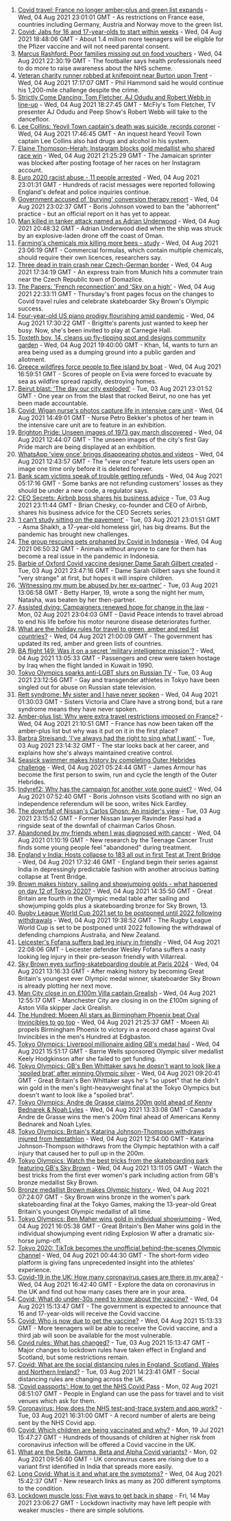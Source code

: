 1. [Covid travel: France no longer amber-plus and green list expands](https://www.bbc.co.uk/news/business-58079107) - Wed, 04 Aug 2021 23:01:01 GMT - As restrictions on France ease, countries including Germany, Austria and Norway move to the green list.
2. [Covid: Jabs for 16 and 17-year-olds to start within weeks](https://www.bbc.co.uk/news/uk-58091693) - Wed, 04 Aug 2021 18:48:06 GMT - About 1.4 million more teenagers will be eligible for the Pfizer vaccine and will not need parental consent.
3. [Marcus Rashford: Poor families missing out on food vouchers](https://www.bbc.co.uk/news/uk-politics-58091705) - Wed, 04 Aug 2021 22:30:19 GMT - The footballer says health professionals need to do more to raise awareness about the NHS scheme.
4. [Veteran charity runner robbed at knifepoint near Burton upon Trent](https://www.bbc.co.uk/news/uk-england-stoke-staffordshire-58093315) - Wed, 04 Aug 2021 17:17:07 GMT - Phil Hammond said he would continue his 1,200-mile challenge despite the crime.
5. [Strictly Come Dancing: Tom Fletcher, AJ Odudu and Robert Webb in line-up](https://www.bbc.co.uk/news/entertainment-arts-58089932) - Wed, 04 Aug 2021 18:27:45 GMT - McFly's Tom Fletcher, TV presenter AJ Odudu and Peep Show's Robert Webb will take to the dancefloor.
6. [Lee Collins: Yeovil Town captain's death was suicide, records coroner](https://www.bbc.co.uk/news/uk-england-somerset-58090985) - Wed, 04 Aug 2021 17:46:45 GMT - An inquest heard Yeovil Town captain Lee Collins also had drugs and alcohol in his system.
7. [Elaine Thompson-Herah: Instagram blocks gold medallist who shared race win](https://www.bbc.co.uk/sport/olympics/58094908) - Wed, 04 Aug 2021 21:25:29 GMT - The Jamaican sprinter was blocked after posting footage of her races on her Instagram account.
8. [Euro 2020 racist abuse - 11 people arrested](https://www.bbc.co.uk/news/uk-58094408) - Wed, 04 Aug 2021 23:01:31 GMT - Hundreds of racist messages were reported following England's defeat and police inquiries continue.
9. [Government accused of 'burying' conversion therapy report](https://www.bbc.co.uk/news/uk-politics-58078582) - Wed, 04 Aug 2021 23:02:37 GMT - Boris Johnson vowed to ban the "abhorrent" practice - but an official report on it has yet to appear.
10. [Man killed in tanker attack named as Adrian Underwood](https://www.bbc.co.uk/news/uk-england-hereford-worcester-58092151) - Wed, 04 Aug 2021 20:48:32 GMT - Adrian Underwood died when the ship was struck by an explosive-laden drone off the coast of Oman.
11. [Farming's chemicals mix killing more bees - study](https://www.bbc.co.uk/news/science-environment-58089545) - Wed, 04 Aug 2021 23:06:19 GMT - Commercial formulas, which contain multiple chemicals, should require their own licences, researchers say.
12. [Three dead in train crash near Czech-German border](https://www.bbc.co.uk/news/world-europe-58083778) - Wed, 04 Aug 2021 17:34:19 GMT - An express train from Munich hits a commuter train near the Czech Republic town of Domazlice.
13. [The Papers: 'French reconnection' and 'Sky on a high'](https://www.bbc.co.uk/news/blogs-the-papers-58095068) - Wed, 04 Aug 2021 22:33:11 GMT - Thursday's front pages focus on the changes to Covid travel rules and celebrate skateboarder Sky Brown's Olympic success.
14. [Four-year-old US piano prodigy flourishing amid pandemic](https://www.bbc.co.uk/news/world-us-canada-58094008) - Wed, 04 Aug 2021 17:30:22 GMT - Brigitte's parents just wanted to keep her busy. Now, she's been invited to play at Carnegie Hall.
15. [Toxteth boy, 14, cleans up fly-tipping spot and designs community garden](https://www.bbc.co.uk/news/uk-england-merseyside-58089751) - Wed, 04 Aug 2021 19:40:00 GMT - Khan, 14, wants to turn an area being used as a dumping ground into a public garden and allotment.
16. [Greece wildfires force people to flee island by boat](https://www.bbc.co.uk/news/world-europe-58093275) - Wed, 04 Aug 2021 16:59:51 GMT - Scores of people on Evia were forced to evacuate by sea as wildfire spread rapidly, destroying homes.
17. [Beirut blast: ‘The day our city exploded’](https://www.bbc.co.uk/news/world-middle-east-58076999) - Tue, 03 Aug 2021 23:01:52 GMT - One year on from the blast that rocked Beirut, no one has yet been made accountable.
18. [Covid: Wigan nurse's photos capture life in intensive care unit](https://www.bbc.co.uk/news/uk-england-manchester-58091299) - Wed, 04 Aug 2021 14:49:01 GMT - Nurse Petro Bekker's photos of her team in the intensive care unit are to feature in an exhibition.
19. [Brighton Pride: Unseen images of 1973 gay march discovered](https://www.bbc.co.uk/news/uk-england-sussex-58083493) - Wed, 04 Aug 2021 12:44:07 GMT - The unseen images of the city's first Gay Pride march are being displayed at an exhibition.
20. [WhatsApp 'view once' brings disappearing photos and videos](https://www.bbc.co.uk/news/technology-58087379) - Wed, 04 Aug 2021 12:43:57 GMT - The "view once" feature lets users open an image one time only before it is deleted forever.
21. [Bank scam victims speak of trouble getting refunds](https://www.bbc.co.uk/news/uk-england-northamptonshire-58077621) - Wed, 04 Aug 2021 05:17:16 GMT - Some banks are not refunding customers' losses as they should be under a new code, a regulator says.
22. [CEO Secrets: Airbnb boss shares his business advice](https://www.bbc.co.uk/news/business-58025562) - Tue, 03 Aug 2021 23:11:44 GMT - Brian Chesky, co-founder and CEO of Airbnb, shares his business advice for the CEO Secrets series.
23. [ ‘I can’t study sitting on the pavement’](https://www.bbc.co.uk/news/world-asia-india-58025055) - Tue, 03 Aug 2021 23:01:51 GMT - Asma Shaikh, a 17-year-old homeless girl, has big dreams. But the pandemic has brought new challenges.
24. [The group rescuing pets orphaned by Covid in Indonesia](https://www.bbc.co.uk/news/world-asia-58082216) - Wed, 04 Aug 2021 06:50:32 GMT - Animals without anyone to care for them has become a real issue in the pandemic in Indonesia.
25. [Barbie of Oxford Covid vaccine designer Dame Sarah Gilbert created](https://www.bbc.co.uk/news/uk-58077396) - Tue, 03 Aug 2021 23:47:16 GMT - Dame Sarah Gilbert says she found it "very strange" at first, but hopes it will inspire children.
26. ['Witnessing my mum be abused by her ex-partner'](https://www.bbc.co.uk/news/uk-58063101) - Tue, 03 Aug 2021 13:06:58 GMT - Betty Harper, 19, wrote a song the night her mum, Natasha, was beaten by her then-partner.
27. [Assisted dying: Campaigners renewed hope for change in the law](https://www.bbc.co.uk/news/uk-england-london-58014609) - Mon, 02 Aug 2021 23:04:03 GMT - David Peace intends to travel abroad to end his life before his motor neurone disease deteriorates further.
28. [What are the holiday rules for travel to green, amber and red list countries?](https://www.bbc.co.uk/news/explainers-52544307) - Wed, 04 Aug 2021 21:00:09 GMT - The government has updated its red, amber and green lists of countries.
29. [BA flight 149: Was it on a secret 'military intelligence mission'?](https://www.bbc.co.uk/news/uk-58087520) - Wed, 04 Aug 2021 13:05:33 GMT - Passengers and crew were taken hostage by Iraq when the flight landed in Kuwait in 1990.
30. [Tokyo Olympics sparks anti-LGBT slurs on Russian TV](https://www.bbc.co.uk/news/world-europe-58029133) - Tue, 03 Aug 2021 23:12:56 GMT - Gay and transgender athletes in Tokyo have been singled out for abuse on Russian state television.
31. [Rett syndrome: My sister and I have never spoken](https://www.bbc.co.uk/news/disability-58073175) - Wed, 04 Aug 2021 01:30:03 GMT - Sisters Victoria and Clare have a strong bond, but a rare syndrome means they have never spoken.
32. [Amber-plus list: Why were extra travel restrictions imposed on France?](https://www.bbc.co.uk/news/58061520) - Wed, 04 Aug 2021 21:10:51 GMT - France has now been taken off the amber-plus list but why was it put on it in the first place?
33. [Barbra Streisand: 'I've always had the right to sing what I want'](https://www.bbc.co.uk/news/entertainment-arts-58056164) - Tue, 03 Aug 2021 23:14:32 GMT - The star looks back at her career, and explains how she's always maintained creative control.
34. [Seasick swimmer makes history by completing Outer Hebrides challenge](https://www.bbc.co.uk/news/uk-scotland-edinburgh-east-fife-58059477) - Wed, 04 Aug 2021 05:24:44 GMT - James Armour has become the first person to swim, run and cycle the length of the Outer Hebrides.
35. [Indyref2: Why has the campaign for another vote gone quiet?](https://www.bbc.co.uk/news/uk-politics-58079551) - Wed, 04 Aug 2021 07:52:40 GMT - Boris Johnson visits Scotland with no sign an independence referendum will be soon, writes Nick Eardley.
36. [The downfall of Nissan's Carlos Ghosn: An insider's view](https://www.bbc.co.uk/news/business-58070929) - Tue, 03 Aug 2021 23:15:52 GMT - Former Nissan lawyer Ravinder Passi had a ringside seat of the downfall of chairman Carlos Ghosn.
37. [Abandoned by my friends when I was diagnosed with cancer](https://www.bbc.co.uk/news/newsbeat-58033162) - Wed, 04 Aug 2021 01:10:19 GMT - New research by the Teenage Cancer Trust finds some young people feel "abandoned" during treatment.
38. [England v India: Hosts collapse to 183 all out in first Test at Trent Bridge](https://www.bbc.co.uk/sport/cricket/58092958) - Wed, 04 Aug 2021 17:32:46 GMT - England begin their series against India in depressingly predictable fashion with another atrocious batting collapse at Trent Bridge.
39. [Brown makes history, sailing and showjumping golds - what happened on day 12 of Tokyo 2020?](https://www.bbc.co.uk/sport/olympics/58082545) - Wed, 04 Aug 2021 14:35:50 GMT - Great Britain are fourth in the Olympic medal table after sailing and showjumping golds plus a skateboarding bronze for Sky Brown, 13.
40. [Rugby League World Cup 2021 set to be postponed until 2022 following withdrawals](https://www.bbc.co.uk/sport/rugby-league/57630566) - Wed, 04 Aug 2021 19:38:52 GMT - The Rugby League World Cup is set to be postponed until 2022 following the withdrawal of defending champions Australia, and New Zealand.
41. [Leicester's Fofana suffers bad leg injury in friendly](https://www.bbc.co.uk/sport/football/58095148) - Wed, 04 Aug 2021 22:08:06 GMT - Leicester defender Wesley Fofana suffers a nasty looking leg injury in their pre-season friendly with Villarreal.
42. [Sky Brown eyes surfing-skateboarding double at Paris 2024](https://www.bbc.co.uk/sport/olympics/58084934) - Wed, 04 Aug 2021 13:16:33 GMT - After making history by becoming Great Britain's youngest ever Olympic medal winner, skateboarder Sky Brown is already plotting her next move.
43. [Man City close in on £100m Villa captain Grealish](https://www.bbc.co.uk/sport/football/58088911) - Wed, 04 Aug 2021 12:55:17 GMT - Manchester City are closing in on the £100m signing of Aston Villa skipper Jack Grealish.
44. [The Hundred: Moeen Ali stars as Birmingham Phoenix beat Oval Invincibles to go top](https://www.bbc.co.uk/sport/cricket/58094341) - Wed, 04 Aug 2021 21:25:37 GMT - Moeen Ali propels Birmingham Phoenix to victory in a record chase against Oval Invincibles in the men's Hundred at Edgbaston.
45. [Tokyo Olympics: Liverpool millionaire aiding GB's medal haul](https://www.bbc.co.uk/news/uk-england-merseyside-58088648) - Wed, 04 Aug 2021 15:51:17 GMT - Barrie Wells sponsored Olympic silver medallist Keely Hodgkinson after she failed to get funding.
46. [Tokyo Olympics: GB's Ben Whittaker says he doesn't want to look like a 'spoiled brat' after winning Olympic silver](https://www.bbc.co.uk/sport/av/olympics/58085095) - Wed, 04 Aug 2021 09:20:41 GMT - Great Britain's Ben Whittaker says he's "so upset" that he didn't win gold in the men's light-heavyweight final at the Tokyo Olympics but doesn't want to look like a "spoiled brat".
47. [Tokyo Olympics: Andre de Grasse claims 200m gold ahead of Kenny Bednarek & Noah Lyles](https://www.bbc.co.uk/sport/av/olympics/58088996) - Wed, 04 Aug 2021 13:33:08 GMT - Canada's Andre de Grasse wins the men's 200m final ahead of Americans Kenny Bednarek and Noah Lyles.
48. [Tokyo Olympics: Britain's Katarina Johnson-Thompson withdraws injured from heptathlon](https://www.bbc.co.uk/sport/olympics/58082673) - Wed, 04 Aug 2021 12:54:00 GMT - Katarina Johnson-Thompson withdraws from the Olympic heptathlon with a calf injury that caused her to pull up in the 200m.
49. [Tokyo Olympics: Watch the best tricks from the skateboarding park featuring GB's Sky Brown](https://www.bbc.co.uk/sport/av/olympics/58089843) - Wed, 04 Aug 2021 13:11:05 GMT - Watch the best tricks from the first ever women's park including action from GB's bronze medallist Sky Brown.
50. [Bronze medallist Brown makes Olympic history ](https://www.bbc.co.uk/sport/olympics/58082535) - Wed, 04 Aug 2021 07:24:07 GMT - Sky Brown wins bronze in the women's park skateboarding final at the Tokyo Games, making the 13-year-old Great Britain's youngest Olympic medallist of all time.
51. [Tokyo Olympics: Ben Maher wins gold in individual showjumping](https://www.bbc.co.uk/sport/olympics/58083290) - Wed, 04 Aug 2021 16:05:38 GMT - Great Britain's Ben Maher wins gold in the individual showjumping event riding Explosion W after a dramatic six-horse jump-off.
52. [Tokyo 2020: TikTok becomes the unofficial behind-the-scenes Olympic channel](https://www.bbc.co.uk/news/world-australia-58053519) - Wed, 04 Aug 2021 00:44:30 GMT - The short-form video platform is giving fans unprecedented insight into the athletes' experience.
53. [Covid-19 in the UK: How many coronavirus cases are there in my area?](https://www.bbc.co.uk/news/uk-51768274) - Wed, 04 Aug 2021 16:42:40 GMT - Explore the data on coronavirus in the UK and find out how many cases there are in your area.
54. [Covid: What do under-30s need to know about the vaccine?](https://www.bbc.co.uk/news/health-57273875) - Wed, 04 Aug 2021 15:13:47 GMT - The government is expected to announce that 16 and 17-year-olds will receive the Covid vaccine.
55. [Covid: Who is now due to get the vaccine?](https://www.bbc.co.uk/news/health-55045639) - Wed, 04 Aug 2021 15:13:33 GMT - More teenagers will be able to receive the Covid vaccine, and a third jab will soon be available for the most vulnerable.
56. [Covid rules: What has changed?](https://www.bbc.co.uk/news/explainers-52530518) - Tue, 03 Aug 2021 15:13:47 GMT - Major changes to lockdown rules have taken effect in England and Scotland, but some restrictions remain.
57. [Covid: What are the social distancing rules in England, Scotland, Wales and Northern Ireland?](https://www.bbc.co.uk/news/uk-51506729) - Tue, 03 Aug 2021 14:23:41 GMT - Social distancing rules are changing across the UK.
58. [‘Covid passports’: How to get the NHS Covid Pass](https://www.bbc.co.uk/news/explainers-55718553) - Mon, 02 Aug 2021 08:51:07 GMT - People in England can use the pass for travel and to visit venues which ask for them.
59. [Coronavirus: How does the NHS test-and-trace system and app work?](https://www.bbc.co.uk/news/explainers-52442754) - Tue, 03 Aug 2021 16:31:00 GMT - A record number of alerts are being sent by the NHS Covid app.
60. [Covid: Which children are being vaccinated and why?](https://www.bbc.co.uk/news/health-57888429) - Mon, 19 Jul 2021 15:47:27 GMT - Hundreds of thousands of children at higher risk from coronavirus infection will be offered a Covid vaccine in the UK.
61. [What are the Delta, Gamma, Beta and Alpha Covid variants?](https://www.bbc.co.uk/news/health-55659820) - Mon, 02 Aug 2021 09:56:40 GMT - UK coronavirus cases are rising due to a variant first identified in India that spreads more easily.
62. [Long Covid: What is it and what are the symptoms?](https://www.bbc.co.uk/news/health-57833394) - Wed, 04 Aug 2021 15:42:37 GMT - New research links as many as 200 different symptoms to the condition.
63. [Lockdown muscle loss: Five ways to get back in shape](https://www.bbc.co.uk/news/uk-56887390) - Fri, 14 May 2021 23:06:27 GMT - Lockdown inactivity may have left people with weaker muscles - there are simple solutions.
